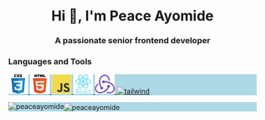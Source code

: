 <h1 align="center">Hi 👋, I'm Peace Ayomide</h1>
<h3 align="center">A passionate senior frontend developer</h3>

<p align="left" style="background-color: lightblue;">
</p>

<h3 align="left">Languages and Tools</h3>
<p align="left" style="background-color: lightblue;"> 
  <a href="https://www.w3schools.com/css/" target="_blank" rel="noreferrer"> 
    <img src="https://raw.githubusercontent.com/devicons/devicon/master/icons/css3/css3-original-wordmark.svg" alt="css3" width="40" height="40"/> 
  </a> 
  <a href="https://www.w3.org/html/" target="_blank" rel="noreferrer"> 
    <img src="https://raw.githubusercontent.com/devicons/devicon/master/icons/html5/html5-original-wordmark.svg" alt="html5" width="40" height="40"/> 
  </a> 
  <a href="https://developer.mozilla.org/en-US/docs/Web/JavaScript" target="_blank" rel="noreferrer"> 
    <img src="https://raw.githubusercontent.com/devicons/devicon/master/icons/javascript/javascript-original.svg" alt="javascript" width="40" height="40"/> 
  </a> 
  <a href="https://reactjs.org/" target="_blank" rel="noreferrer"> 
    <img src="https://raw.githubusercontent.com/devicons/devicon/master/icons/react/react-original-wordmark.svg" alt="react" width="40" height="40"/> 
  </a> 
  <a href="https://redux.js.org" target="_blank" rel="noreferrer"> 
    <img src="https://raw.githubusercontent.com/devicons/devicon/master/icons/redux/redux-original.svg" alt="redux" width="40" height="40"/> 
  </a> 
  <a href="https://tailwindcss.com/" target="_blank" rel="noreferrer"> 
    <img src="https://www.vectorlogo.zone/logos/tailwindcss/tailwindcss-icon.svg" alt="tailwind" width="40" height="40"/> 
  </a> 
</p>

<p style="background-color: lightblue;">
  <img align="left" src="https://github-readme-stats.vercel.app/api/top-langs?username=peaceayomide&show_icons=true&locale=en&layout=compact" alt="peaceayomide" />
</p>

<p style="background-color: lightblue;">
  <img align="center" src="https://github-readme-stats.vercel.app/api?username=peaceayomide&show_icons=true&locale=en" alt="peaceayomide" />
</p>
